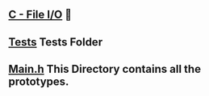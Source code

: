 ## [C - File I/O](0x15-file_io) :file_folder:

## [Tests](./tests) Tests Folder

## [Main.h](./main.h) This Directory contains all the prototypes.
